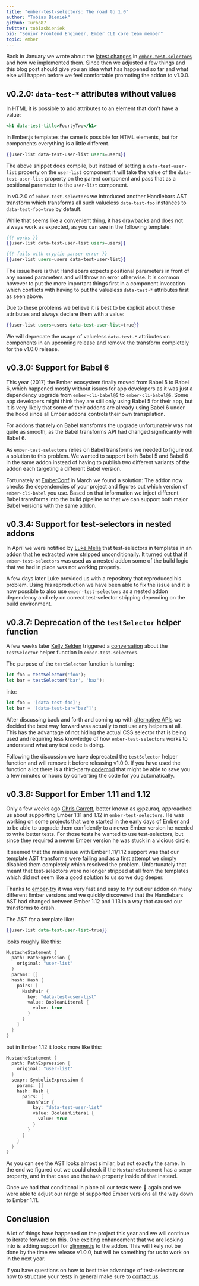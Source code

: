 ```yaml
---
title: "ember-test-selectors: The road to 1.0"
author: "Tobias Bieniek"
github: Turbo87
twitter: tobiasbieniek
bio: "Senior Frontend Engineer, Ember CLI core team member"
topic: ember
---
```


Back in January we wrote about the
[latest changes](/blog/2017-01-13-ember-test-selectors)
in [`ember-test-selectors`](https://github.com/simplabs/ember-test-selectors)
and how we implemented them. Since then we adjusted a few things and this blog
post should give you an idea what has happened so far and what else will happen
before we feel comfortable promoting the addon to v1.0.0.

<!--break-->

## v0.2.0: `data-test-*` attributes without values

In HTML it is possible to add attributes to an element that don't have a value:

```handlebars
<h1 data-test-title>FourtyTwo</h1>
```

In Ember.js templates the same is possible for HTML elements, but for
components everything is a little different.

```handlebars
{{user-list data-test-user-list users=users}}
```

The above snippet does compile, but instead of setting a `data-test-user-list`
property on the `user-list` component it will take the value of the
`data-test-user-list` property on the parent component and pass that as a
positional parameter to the `user-list` component.

In v0.2.0 of `ember-test-selectors` we introduced another Handlebars AST
transform which transforms all such valueless `data-test-foo` instances to
`data-test-foo=true` by default.

While that seems like a convenient thing, it has drawbacks and does not always
work as expected, as you can see in the following template:

```handlebars
{{! works }}
{{user-list data-test-user-list users=users}}

{{! fails with cryptic parser error }}
{{user-list users=users data-test-user-list}}
```

The issue here is that Handlebars expects positional parameters in front of
any named parameters and will throw an error otherwise. It is common however to
put the more important things first in a component invocation which conflicts
with having to put the valueless `data-test-*` attributes first as seen above.

Due to these problems we believe it is best to be explicit about these
attributes and always declare them with a value:

```handlebars
{{user-list users=users data-test-user-list=true}}
```

We will deprecate the usage of valueless `data-test-*` attributes on components
in an upcoming release and remove the transform completely for the v1.0.0 release.


## v0.3.0: Support for Babel 6

This year (2017) the Ember ecosystem finally moved from Babel 5 to Babel 6,
which happened mostly without issues for app developers as it was just
a dependency upgrade from `ember-cli-babel@5` to `ember-cli-babel@6`. Some
app developers might think they are still only using Babel 5 for their app,
but it is very likely that some of their addons are already using Babel 6 under
the hood since all Ember addons controls their own transpilation.

For addons that rely on Babel transforms the upgrade unfortunately was not
quite as smooth, as the Babel transforms API had changed significantly with
Babel 6.

As `ember-test-selectors` relies on Babel transforms we needed to figure out
a solution to this problem. We wanted to support both Babel 5 and Babel 6 in
the same addon instead of having to publish two different variants of the addon
each targeting a different Babel version.

Fortunately at [EmberConf](http://emberconf.com/) in March we found a solution:
The addon now checks the dependencies of your project and figures out
which version of `ember-cli-babel` you use. Based on that information we inject
different Babel transforms into the build pipeline so that we can support both
major Babel versions with the same addon.


## v0.3.4: Support for test-selectors in nested addons

In April we were notified by [Luke Melia](https://github.com/lukemelia) that
test-selectors in templates in an addon that he extracted were stripped
unconditionally. It turned out that if `ember-test-selectors` was used as a
nested addon some of the build logic that we had in place was not working
properly.

A few days later Luke provided us with a repository that reproduced his
problem. Using his reproduction we have been able to fix the issue and it is
now possible to also use `ember-test-selectors` as a nested addon dependency
and rely on correct test-selector stripping depending on the build environment.


## v0.3.7: Deprecation of the `testSelector` helper function

A few weeks later [Kelly Selden](https://github.com/kellyselden) triggered a
[conversation](https://github.com/simplabs/ember-test-selectors/issues/121)
about the `testSelector` helper function in `ember-test-selectors`.

The purpose of the `testSelector` function is turning:

```js
let foo = testSelector('foo');
let bar = testSelector('bar', 'baz');
```

into:

```js
let foo = '[data-test-foo]';
let bar = '[data-test-bar="baz"]';
```

After discussing back and forth and coming up with
[alternative APIs](https://github.com/simplabs/ember-test-selectors/pull/122)
we decided the best way forward was actually to not use any helpers at all.
This has the advantage of not hiding the actual CSS selector that is being used
and requiring less knowledge of how `ember-test-selectors` works to understand
what any test code is doing.

Following the discussion we have deprecated the `testSelector` helper function
and will remove it before releasing v1.0.0. If you have used the function a lot
there is a third-party [codemod](https://github.com/lorcan/test-selectors-codemod)
that might be able to save you a few minutes or hours by converting the code
for you automatically.


## v0.3.8: Support for Ember 1.11 and 1.12 

Only a few weeks ago [Chris Garrett](https://github.com/pzuraq/), better known
as @pzuraq, approached us about supporting Ember 1.11 and 1.12 in
`ember-test-selectors`. He was working on some projects that were started in the
early days of Ember and to be able to upgrade them confidently to a newer Ember
version he needed to write better tests. For those tests he wanted to use
test-selectors, but since they required a newer Ember version he was stuck in
a vicious circle.

It seemed that the main issue with Ember 1.11/1.12 support was that our
template AST transforms were failing and as a first attempt we simply disabled
them completely which resolved the problem. Unfortunately that meant that
test-selectors were no longer stripped at all from the templates which did not
seem like a good solution to us so we dug deeper.

Thanks to [ember-try](https://github.com/ember-cli/ember-try) it was very fast
and easy to try out our addon on many different Ember versions and we quickly
discovered that the Handlebars AST had changed between Ember 1.12 and 1.13 in
a way that caused our transforms to crash.

The AST for a template like:

```handlebars
{{user-list data-test-user-list=true}}
```

looks roughly like this:

```kotlin
MustacheStatement {
  path: PathExpression {
    original: "user-list"
  }
  params: []
  hash: Hash {
    pairs: [
      HashPair {
        key: "data-test-user-list"
        value: BooleanLiteral {
          value: true
        }
      }
    ]
  }
}
```

but in Ember 1.12 it looks more like this:

```kotlin
MustacheStatement {
  path: PathExpression {
    original: "user-list"
  }
  sexpr: SymbolicExpression {
    params: []
    hash: Hash {
      pairs: [
        HashPair {
          key: "data-test-user-list"
          value: BooleanLiteral {
            value: true
          }
        }
      ]
    }
  }
}
```

As you can see the AST looks almost similar, but not exactly the same.
In the end we figured out we could check if the `MustacheStatement` has
a `sexpr` property, and in that case use the `hash` property inside of
that instead.

Once we had that conditional in place all our tests were 🍏 again and we were
able to adjust our range of supported Ember versions all the way down to
Ember 1.11.


## Conclusion

A lot of things have happened on the project this year and we will continue to
iterate forward on this. One exciting enhancement that we are looking into is
adding support for [glimmer.js](https://glimmerjs.com/) to the addon. This will
likely not be done by the time we release v1.0.0, but will be something for us
to work on in the next year.

If you have questions on how to best take advantage of test-selectors or how to
structure your tests in general make sure to [contact us](/contact/).

